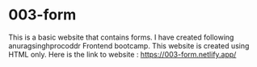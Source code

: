 # 003-form
This is a basic website that contains forms. I have created following anuragsinghprocoddr Frontend bootcamp. This website is created using HTML only. Here is the link to website : https://003-form.netlify.app/
